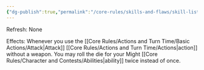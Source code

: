 ```yaml
---
{"dg-publish":true,"permalink":"/core-rules/skills-and-flaws/skill-list/might/rank-3/brawling/"}
---
```


Refresh: None

Effects:
Whenever you use the [[Core Rules/Actions and Turn Time/Basic Actions/Attack\|Attack]] [[Core Rules/Actions and Turn Time/Actions\|action]] without a weapon. You may roll the die for your Might [[Core Rules/Character and Contests/Abilities\|ability]] twice instead of once.